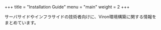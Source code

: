+++
title = "Installation Guide"
menu = "main"
weight = 2
+++

サーバサイドやインフラサイドの技術者向けに、Viron環境構築に関する情報をまとめています。
